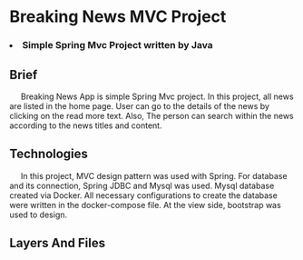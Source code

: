 # Breaking News MVC Project
### <li> Simple Spring Mvc Project written by Java

## Brief
<p style="text-indent: 20px">
Breaking News App is simple Spring Mvc project. In this project, 
all news are listed in the home page. User can go to the details of the news
by clicking on the read more text. Also, The person can search within the news 
according to the news titles and content.

</p>

## Technologies

<p style="text-indent: 20px">
    In this project, MVC design pattern was used with Spring. 
    For database and its connection, Spring JDBC and Mysql was used.
    Mysql database created via Docker. All necessary configurations to create 
    the database were written in the docker-compose file. At the view side, 
    bootstrap was used to design.
</p>

## Layers And Files